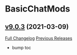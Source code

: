 # BasicChatMods

## [v9.0.3](https://github.com/funkydude/BasicChatMods/tree/v9.0.3) (2021-03-09)
[Full Changelog](https://github.com/funkydude/BasicChatMods/compare/v9.0.2...v9.0.3) [Previous Releases](https://github.com/funkydude/BasicChatMods/releases)

- bump toc  
